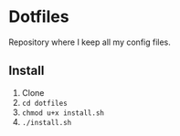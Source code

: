 # Dotfiles

Repository where I keep all my config files.

## Install

1. Clone
2. `cd dotfiles`
3. `chmod u+x install.sh`
4. `./install.sh`

